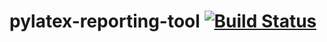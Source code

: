 # pylatex-reporting-tool [![Build Status](https://travis-ci.org/mikibox/pylatex-reporting-tool.svg?branch=master)](https://travis-ci.org/mikibox/pylatex-reporting-tool)
